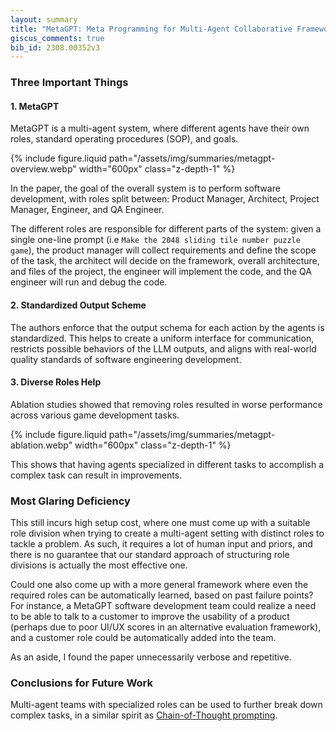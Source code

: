 ```yaml
---
layout: summary
title: "MetaGPT: Meta Programming for Multi-Agent Collaborative Framework"
giscus_comments: true
bib_id: 2308.00352v3
---
```


### Three Important Things

#### 1. MetaGPT

MetaGPT is a multi-agent system, where different agents have their own
roles, standard operating procedures (SOP), and goals.

{% include figure.liquid
    path="/assets/img/summaries/metagpt-overview.webp"
    width="600px"
    class="z-depth-1"
%}

In the paper, the goal of the overall system is to perform software development,
with roles split between: Product Manager, Architect, Project Manager, Engineer, and QA Engineer.

The different roles are responsible for different parts of the system: given a single
one-line prompt (i.e `Make the 2048 sliding tile number puzzle game`),
the product manager will collect requirements and define the scope of the task,
the architect will decide on the framework, overall architecture, and files of the project,
the engineer will implement the code, and the QA engineer will run and debug the code.

#### 2. Standardized Output Scheme

The authors enforce that the output schema for each action by the agents is standardized.
This helps to create a uniform interface for communication, restricts possible behaviors of the
LLM outputs, and aligns with real-world quality standards of software engineering development.

#### 3. Diverse Roles Help

Ablation studies showed that removing roles resulted in worse performance
across various game development tasks.

{% include figure.liquid
    path="/assets/img/summaries/metagpt-ablation.webp"
    width="600px"
    class="z-depth-1"
%}

This shows that having agents specialized in different tasks to accomplish a complex task
can result in improvements.

### Most Glaring Deficiency

This still incurs high setup cost, where one must come up with a suitable role
division when trying to create a multi-agent setting with distinct roles to
tackle a problem. As such, it requires a lot of human input and priors, and
there is no guarantee that our standard approach of structuring role divisions
is actually the most effective one.

Could one also come up with a more general framework where even the required roles
can be automatically learned, based on past failure points? For instance,
a MetaGPT software development team could realize a need to be able to talk to a customer
to improve the usability of a product (perhaps due to poor UI/UX scores in an
alternative evaluation framework), and a customer role could be automatically
added into the team.

As an aside, I found the paper unnecessarily verbose and repetitive.

### Conclusions for Future Work

Multi-agent teams with specialized roles can be used to further break down complex tasks,
in a similar spirit as [Chain-of-Thought prompting](https://arxiv.org/abs/2201.11903).
